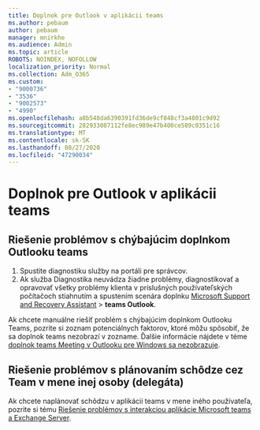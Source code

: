 ```yaml
---
title: Doplnok pre Outlook v aplikácii teams
ms.author: pebaum
author: pebaum
manager: mnirkhe
ms.audience: Admin
ms.topic: article
ROBOTS: NOINDEX, NOFOLLOW
localization_priority: Normal
ms.collection: Adm_O365
ms.custom:
- "9000736"
- "3536"
- "9002573"
- "4990"
ms.openlocfilehash: a8b548da6390391fd36de9cf848cf3a4801c9d92
ms.sourcegitcommit: 282933087112fe8ec989e47b400ce589c0351c16
ms.translationtype: MT
ms.contentlocale: sk-SK
ms.lasthandoff: 08/27/2020
ms.locfileid: "47290034"
---
```

# <a name="teams-outlook-add-in"></a>Doplnok pre Outlook v aplikácii teams

## <a name="to-troubleshoot-a-missing-teams-outlook-add-in"></a>Riešenie problémov s chýbajúcim doplnkom Outlooku teams

1. Spustite diagnostiku služby na portáli pre správcov. 
2. Ak služba Diagnostika neuvádza žiadne problémy, diagnostikovať a opravovať všetky problémy klienta v príslušných používateľských počítačoch stiahnutím a spustením scenára doplnku [Microsoft Support and Recovery Assistant](https://aka.ms/SaRA-TeamsAddInScenario)  >  **teams Outlook**.

Ak chcete manuálne riešiť problém s chýbajúcim doplnkom Outlooku Teams, pozrite si zoznam potenciálnych faktorov, ktoré môžu spôsobiť, že sa doplnok teams nezobrazí v zozname. Ďalšie informácie nájdete v téme [doplnok teams Meeting v Outlooku pre Windows sa nezobrazuje](https://docs.microsoft.com/microsoftteams/teams-add-in-for-outlook#teams-meeting-add-in-in-outlook-for-windows-does-not-show).

## <a name="to-troubleshoot-scheduling-a-teams-meeting-on-behalf-of-someone-else-delegate"></a>Riešenie problémov s plánovaním schôdze cez Team v mene inej osoby (delegáta)

Ak chcete naplánovať schôdzu v aplikácii teams v mene iného používateľa, pozrite si tému [Riešenie problémov s interakciou aplikácie Microsoft teams a Exchange Server](https://docs.microsoft.com/microsoftteams/troubleshoot/known-issues/teams-exchange-interaction-issue).

